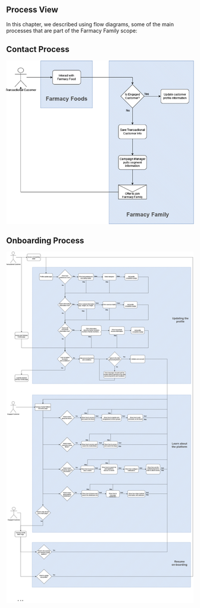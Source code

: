 ## Process View

In this chapter, we described using flow diagrams, some of the main processes that are part of the Farmacy Family scope:

## Contact Process
![image](../files/ContactProcess.png)

## Onboarding Process
![image](../files/OnboardingProcess.png)
